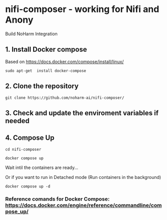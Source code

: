 # nifi-composer - working for Nifi and Anony
Build NoHarm Integration

## 1. Install Docker compose 
Based on https://docs.docker.com/compose/install/linux/

``` sudo apt-get  install docker-compose ```

## 2. Clone the repository
``` git clone https://github.com/noharm-ai/nifi-composer/ ```

## 3. Check and update the enviroment variables if needed

## 4. Compose Up

``` cd nifi-composer ```

``` docker compose up ```

Wait intil the containers are ready...

Or if you want to run in Detached mode (Run containers in the background)

``` docker compose up -d ```


### Reference comands for Docker Compose: https://docs.docker.com/engine/reference/commandline/compose_up/
